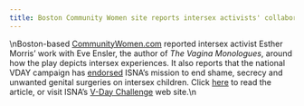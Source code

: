 ```yaml
---
title: Boston Community Women site reports intersex activists' collaboration with V-Day
---
```


\nBoston-based [CommunityWomen.com][1] reported intersex activist Esther Morris&#8217; work with Eve Ensler, the author of _The Vagina Monologues_, around how the play depicts intersex experiences. It also reports that the national <span class="caps">VDAY</span> campaign has [endorsed][2] <span class="caps">ISNA</span>&#8217;s mission to end shame, secrecy and unwanted genital surgeries on intersex children. Click [here][3] to read the article, or visit <span class="caps">ISNA</span>&#8217;s [V-Day Challenge][4] web site.\n

 [1]: http://www.communitywomen.com/
 [2]: http://www.vday.org/ie/index2.cfm?articleID=642
 [3]: http://www.communitywomen.com/news/article.html?id=23
 [4]: /events/vday/index.html
